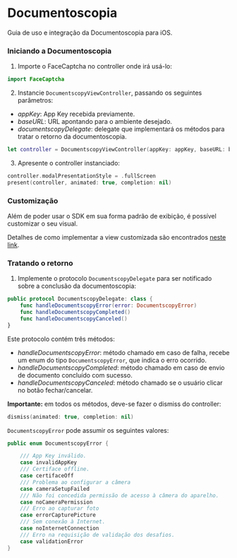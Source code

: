 # Documentoscopia

Guia de uso e integração da Documentoscopia para iOS.

### Iniciando a Documentoscopia

1. Importe o FaceCaptcha no controller onde irá usá-lo:
```swift
import FaceCaptcha
```

2. Instancie `DocumentscopyViewController`, passando os seguintes parâmetros:
- *appKey*: App Key recebida previamente.
- *baseURL*: URL apontando para o ambiente desejado.
- *documentscopyDelegate*: delegate que implementará os métodos para tratar o retorno da documentoscopia.
```swift
let controller = DocumentscopyViewController(appKey: appKey, baseURL: baseURL, documentscopyDelegate: self)
```

3. Apresente o controller instanciado:
```swift
controller.modalPresentationStyle = .fullScreen
present(controller, animated: true, completion: nil)
```

### Customização

Além de poder usar o SDK em sua forma padrão de exibição, é possível customizar o seu visual.

Detalhes de como implementar a view customizada são encontrados [neste link](Documentscopy-CustomView.md).

### Tratando o retorno

1. Implemente o protocolo `DocumentscopyDelegate` para ser notificado sobre a conclusão da documentoscopia:
```swift
public protocol DocumentscopyDelegate: class {
    func handleDocumentscopyError(error: DocumentscopyError)
    func handleDocumentscopyCompleted()
    func handleDocumentscopyCanceled()
}
```

Este protocolo contém três métodos:

- *handleDocumentscopyError*: método chamado em caso de falha, recebe um enum do tipo `DocumentscopyError`, que indica o erro ocorrido.
- *handleDocumentscopyCompleted*: método chamado em caso de envio de documento concluído com sucesso.
- *handleDocumentscopyCanceled*: método chamado se o usuário clicar no botão fechar/cancelar.

**Importante:** em todos os métodos, deve-se fazer o dismiss do controller:
```swift
dismiss(animated: true, completion: nil)
```

`DocumentscopyError` pode assumir os seguintes valores:
```swift
public enum DocumentscopyError {

    /// App Key inválido.
    case invalidAppKey
    /// Certiface offline.
    case certifaceOff
    /// Problema ao configurar a câmera
    case cameraSetupFailed
    /// Não foi concedida permissão de acesso à câmera do aparelho.
    case noCameraPermission
    /// Erro ao capturar foto
    case errorCapturePicture
    /// Sem conexão à Internet.
    case noInternetConnection
    /// Erro na requisição de validação dos desafios.
    case validationError
}
```
